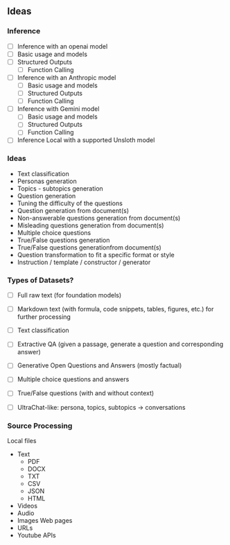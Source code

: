 ## Ideas

### Inference
- [ ] Inference with an openai model
- [ ] Basic usage and models
- [ ] Structured Outputs
    - [ ] Function Calling
- [ ] Inference with an Anthropic model
    - [ ] Basic usage and models
    - [ ] Structured Outputs
    - [ ] Function Calling
- [ ] Inference with Gemini model
    - [ ] Basic usage and models
    - [ ] Structured Outputs
    - [ ] Function Calling
- [ ] Inference Local with a supported Unsloth model

### Ideas

- Text classification
- Personas generation
- Topics - subtopics generation
- Question generation
- Tuning the difficulty of the questions
- Question generation from document(s)
- Non-answerable questions generation from document(s)
- Misleading questions generation from document(s)
- Multiple choice questions
- True/False questions generation
- True/False questions generationfrom document(s)
- Question transformation to fit a specific format or style
- Instruction / template / constructor / generator

### Types of Datasets?

- [ ] Full raw text (for foundation models)
- [ ] Markdown text (with formula, code snippets, tables, figures, etc.) for further processing
- [ ] Text classification
- [ ] Extractive QA (given a passage, generate a question and corresponding answer)
- [ ] Generative Open Questions and Answers (mostly factual)
- [ ] Multiple choice questions and answers
- [ ] True/False questions (with and without context)
- [ ] UltraChat-like: persona, topics, subtopics -> conversations



### Source Processing
Local files
- Text
    - PDF
    - DOCX
    - TXT
    - CSV
    - JSON
    - HTML
- Videos
- Audio
- Images
Web pages
-   URLs
-   Youtube
APIs
